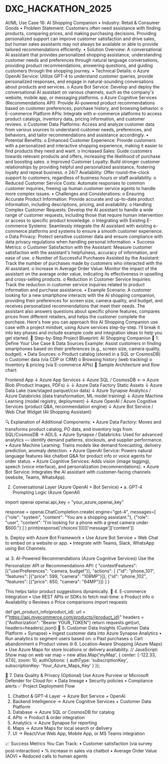 # DXC_HACKATHON_2025
AI/ML
Use Case 16: AI Shopping Companion
• Industry: Retail & Consumer Goods
• Problem Statement: Customers often need assistance with finding products, comparing 
prices, and making purchasing decisions. Providing personalized support can improve 
customer satisfaction and drive sales, but human sales assistants may not always be 
available or able to provide tailored recommendations efficiently.
• Solution Overview: A conversational AI assistant that provides personalized shopping 
assistance, understanding customer needs and preferences through natural language 
conversations, providing product recommendations, answering questions, and guiding 
customers through the shopping journey.
• Technical Details: 
o Azure OpenAI Service: Utilize GPT-4 to understand customer queries, provide 
personalized responses, and engage in natural-sounding conversations about 
products and services.
o Azure Bot Service: Develop and deploy the conversational AI assistant on various 
channels, such as the company's website, mobile app, or messaging platforms.
o Azure Cognitive Services (Recommendations API): Provide AI-powered product 
recommendations based on customer preferences, purchase history, and browsing 
behavior.
o E-commerce Platform APIs: Integrate with e-commerce platforms to access 
product catalogs, inventory data, pricing information, and customer reviews.
o Customer Data Platforms: Access and analyze customer data from various sources 
to understand customer needs, preferences, and behaviors, and tailor 
recommendations and assistance accordingly.
• Potential Benefits: 
o Enhanced Customer Experience: Provide customers with a personalized and 
interactive shopping experience, making it easier to find products they need and 
want.
o Increased Sales: Guide customers towards relevant products and offers, increasing 
the likelihood of purchase and boosting sales.
o Improved Customer Loyalty: Build stronger customer relationships by providing 
helpful and personalized assistance, fostering loyalty and repeat business.
o 24/7 Availability: Offer round-the-clock support to customers, regardless of 
business hours or staff availability.
o Reduced Customer Service Costs: Automate responses to common customer 
inquiries, freeing up human customer service agents to handle more complex 
issues.
• Challenges and Considerations: 
o Ensuring Accurate Product Information: Provide accurate and up-to-date product 
information, including descriptions, pricing, and availability.
o Handling Complex Customer Requests: Develop the AI assistant to handle a wide 
range of customer requests, including those that require human intervention or 
access to specific product knowledge.
o Integrating with Existing E-commerce Systems: Seamlessly integrate the AI 
assistant with existing e-commerce platforms and systems to ensure a smooth 
customer experience.
o Data Privacy: Protect sensitive customer data and ensure compliance with data 
privacy regulations when handling personal information.
• Success Metrics: 
o Customer Satisfaction with the Assistant: Measure customer satisfaction with the 
assistant's helpfulness, accuracy of information, and ease of use.
o Number of Successful Purchases Assisted by the Assistant: Track the number of 
purchases made by customers who interacted with the AI assistant.
o Increase in Average Order Value: Monitor the impact of the assistant on the average 
order value, indicating its effectiveness in upselling and cross-selling products.
o Reduction in Customer Service Inquiries: Track the reduction in customer service 
inquiries related to product information and purchase assistance.
• Example Scenario: A customer looking for a new smartphone interacts with the AI shopping 
companion, providing their preferences for screen size, camera quality, and budget, and 
receives personalized recommendations that meet their needs. The assistant also answers 
questions about specific phone features, compares prices from different retailers, and 
helps the customer complete the purchase. 
 Here's how you can approach this AI Shopping Companion use case with a project mindset, using Azure services step-by-step.
 I’ll break it into key phases and include example code and integration ideas to help you get started.
🚀 Step-by-Step Project Blueprint: AI Shopping Companion
🧩 1. Define Your Use Case & Data Sources
Example: Assist customers in finding smartphones based on their preferences (e.g., screen size, camera quality, budget).
•	Data Sources:
o	Product catalog (stored in a SQL or CosmosDB)
o	Customer data (via CDP or CRM)
o	Browsing history (web tracking)
o	Inventory & pricing (via E-commerce APIs)
🔧 Sample Architecture and flow chart:

Frontend App
   ↓
Azure App Services
   ↓
Azure SQL / CosmosDB ←→ Azure Blob (Product Images, PDFs)
   ↓                         ↓
Azure Data Factory       Static Assets
   ↓
Azure Data Lake (raw/staged parquet/csv data)
   ↓
Azure Synapse Analytics / Azure Databricks (data transformation, ML model training)
   ↓
Azure Machine Learning (model registry, deployment)
   ↓
Azure OpenAI / Azure Cognitive Services (product Q&A, recommendation engine)
   ↓
Azure Bot Service / Web Chat Widget (AI Shopping Assistant)
 

🔍 Explanation of Additional Components:
•	Azure Data Factory: Moves and transforms product catalog, PO data, and inventory logs from SQL/CosmosDB → ADLS.
•	Azure Synapse / Databricks: Used for advanced analytics — identify demand patterns, stockouts, and supplier performance.
•	Azure Machine Learning: Trains models like demand forecasting, delivery prediction, anomaly detection.
•	Azure OpenAI Service: Powers natural language features like chatbot Q&A for product info or voice agents for order status.
•	Azure Cognitive Services: Adds vision (image tagging), speech (voice interface), and personalization (recommendations).
•	Azure Bot Service: Integrates the AI assistant with customer-facing channels (website, Teams, WhatsApp).

2. Conversational Layer (Azure OpenAI + Bot Service)
•	a. GPT-4 Prompting Logic (Azure OpenAI)

import openai
openai.api_key = "your_azure_openai_key"

response = openai.ChatCompletion.create(
  engine="gpt-4",
  messages=[
    {"role": "system", "content": "You are a shopping assistant."},
    {"role": "user", "content": "I'm looking for a phone with a great camera under $600."}
  ]
)
print(response['choices'][0]['message']['content'])

b. Deploy with Azure Bot Framework
•	Use Azure Bot Service + Web Chat to embed on a website or app.
•	Integrate with Teams, Slack, WhatsApp using Bot Channels.

📊 3. AI-Powered Recommendations (Azure Cognitive Services)
Use the Personalizer API or Recommendations API:
{
  "contextFeatures": [{"userPreferences": "camera, budget"}],
  "actions": [
    {"id": "phone_101", "features": [{"price": 599, "camera": "108MP"}]},
    {"id": "phone_102", "features": [{"price": 650, "camera": "64MP"}]}
  ]
}

This helps tailor product suggestions dynamically.
🔗 4. E-commerce Integration
•	Use REST APIs or SDKs to fetch real-time:
o	Product info
o	Availability
o	Reviews
o	Price comparisons
import requests

def get_product_info(product_id):
    url = f"https://api.myecommerce.com/products/{product_id}"
    headers = {"Authorization": "Bearer YOUR_TOKEN"}
    return requests.get(url, headers=headers).json()
🧠 5. Customer Data Insights (Customer Data Platform + Synapse)
•	Ingest customer data into Azure Synapse Analytics
•	Run analytics to segment users based on:
o	Past purchases
o	Cart abandonment
o	Product views
🌐 6. Location-Aware Shopping (Azure Maps)
•	Use Azure Maps for store locations or delivery availability.
// JavaScript: Show map on web
var map = new atlas.Map('myMap', {
    center: [-122.33, 47.6],
    zoom: 10,
    authOptions: {
        authType: 'subscriptionKey',
        subscriptionKey: 'Your_Azure_Maps_Key'
    }
});

🧹 7. Data Quality & Privacy (Optional)
Use Azure Purview or Microsoft Defender for Cloud for:
•	Data lineage
•	Security policies
•	Compliance alerts
✅ Project Deployment Flow
1.	Chatbot & GPT-4 Layer → Azure Bot Service + OpenAI
2.	Backend Intelligence → Azure Cognitive Services + Customer Data Platform
3.	Database → Azure SQL or CosmosDB for catalog
4.	APIs → Product & order integration
5.	Analytics → Azure Synapse for reporting
6.	Maps → Azure Maps for local search or delivery
7.	UI → React/Vue Web App, Mobile App, or MS Teams integration

📈 Success Metrics You Can Track:
•	Customer satisfaction (via survey post-interaction)
•	% increase in sales via chatbot
•	Average Order Value (AOV)
•	Reduced calls to human agents




